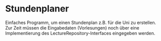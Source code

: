 # Stundenplaner

Einfaches Programm, um einen Stundenplan z.B. für die Uni zu erstellen.
Zur Zeit müssen die Eingabedaten (Vorlesungen) noch über eine Implementierung des LectureRepository-Interfaces eingegeben werden.
